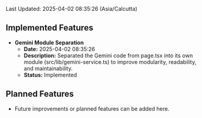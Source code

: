 Last Updated: 2025-04-02 08:35:26 (Asia/Calcutta)

## Implemented Features

- **Gemini Module Separation**
  - **Date:** 2025-04-02 08:35:26
  - **Description:** Separated the Gemini code from page.tsx into its own module (src/lib/gemini-service.ts) to improve modularity, readability, and maintainability.
  - **Status:** Implemented

## Planned Features

- Future improvements or planned features can be added here.